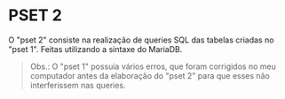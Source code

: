 # PSET 2
O "pset 2" consiste na realização de queries SQL das tabelas criadas no "pset 1". Feitas utilizando a sintaxe do MariaDB.
>Obs.: O "pset 1" possuia vários erros, que foram corrigidos no meu computador antes da elaboração do "pset 2" para que esses não interferissem nas queries.
